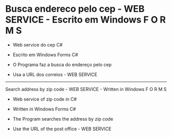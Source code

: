 # Busca endereco pelo cep - WEB SERVICE - Escrito em Windows F O R M S
- Web service do cep C#
 
- Escrito em Windows Forms C#
 
- O Programa faz a busca do endereço pelo cep

- Usa a URL dos correios - WEB SERVICE

--------------------------------------------------------------------------------------------------------------

Search address by zip code - WEB SERVICE - Written in Windows F O R M S

- Web service of zip code in C#

- Written in Windows Forms C#

- The Program searches the address by zip code

- Use the URL of the post office - WEB SERVICE

 




